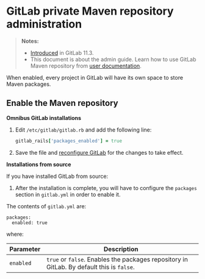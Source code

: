 # GitLab private Maven repository administration

> **Notes:**
> - [Introduced][ee-5811] in GitLab 11.3.
> - This document is about the admin guide. Learn how to use GitLab Maven 
>   repository from [user documentation](../user/project/maven_packages.md).

When enabled, every project in GitLab will have its own space to store Maven packages.

## Enable the Maven repository

**Omnibus GitLab installations**

1. Edit `/etc/gitlab/gitlab.rb` and add the following line:

    ```ruby
    gitlab_rails['packages_enabled'] = true
    ```

1. Save the file and [reconfigure GitLab][] for the changes to take effect.

**Installations from source**

If you have installed GitLab from source:

1. After the installation is complete, you will have to configure the `packages` 
   section in `gitlab.yml` in order to enable it.

The contents of `gitlab.yml` are:

```
packages:
  enabled: true
```

where:

| Parameter | Description |
| --------- | ----------- |
| `enabled` | `true` or `false`. Enables the packages repository in GitLab. By default this is `false`. |

[reconfigure gitlab]: restart_gitlab.md#omnibus-gitlab-reconfigure "How to reconfigure Omnibus GitLab"
[ee-5811]: https://gitlab.com/gitlab-org/gitlab-ee/issues/5811

